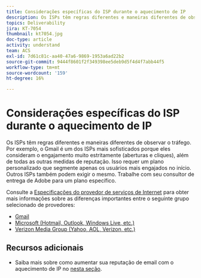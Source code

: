 ```yaml
---
title: Considerações específicas do ISP durante o aquecimento de IP
description: Os ISPs têm regras diferentes e maneiras diferentes de observar o tráfego. Isso requer um plano personalizado direcionado somente aos usuários mais engajados no início.
topics: Deliverability
jira: KT-7054
thumbnail: kt7054.jpg
doc-type: article
activity: understand
team: ACS
exl-id: 7d61c81c-aa40-47a6-9869-1953a6ad22b2
source-git-commit: 9444f8601f2f349398ee5deb9d5f4d4f7abb44f5
workflow-type: tm+mt
source-wordcount: '159'
ht-degree: 16%

---
```


# Considerações específicas do ISP durante o aquecimento de IP

Os ISPs têm regras diferentes e maneiras diferentes de observar o tráfego. Por exemplo, o Gmail é um dos ISPs mais sofisticados porque eles consideram o engajamento muito estritamente (aberturas e cliques), além de todas as outras medidas de reputação. Isso requer um plano personalizado que segmente apenas os usuários mais engajados no início. Outros ISPs também podem exigir o mesmo. Trabalhe com seu consultor de entrega de Adobe para um plano específico.

Consulte a [Especificações do provedor de serviços de Internet](/help/internet-service-provider-specifics/overview.md) para obter mais informações sobre as diferenças importantes entre o seguinte grupo selecionado de provedores:

* [Gmail](/help/internet-service-provider-specifics/gmail.md)
* [Microsoft (Hotmail, Outlook, Windows Live, etc.)](/help/internet-service-provider-specifics/microsoft.md)
* [Verizon Media Group (Yahoo, AOL, Verizon, etc.)](/help/internet-service-provider-specifics/verizon-media-group.md)

## Recursos adicionais

* Saiba mais sobre como aumentar sua reputação de email com o aquecimento de IP no [nesta seção](/help/additional-resources/increase-reputation-with-ip-warming.md).
